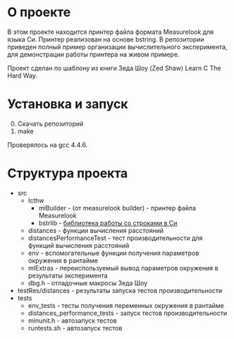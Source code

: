 ﻿# О проекте

В этом проекте находится принтер файла формата Measurelook для языка Си.
Принтер реализован на основе bstring. В репозитории приведен полный пример
организации вычислительного эксперимента, для демонстрации работы принтера
на живом примере.

Проект сделан по шаблону из книги Зеда Шоу (Zed Shaw) Learn C The Hard Way.

# Установка и запуск

0. Скачать репозиторий
1. make

Проверялось на gcc 4.4.6.

# Структура проекта

- src
  - lcthw
    - mlBuilder - (от measurelook builder) - принтер файла Measurelook
    - bstrlib - [библиотека работы со строками в Си](http://bstring.sourceforge.net/)
  - distances - функции вычисления расстояний
  - distancesPerformanceTest - тест производительности для функций вычисления расстояний
  - env - вспомогательные функции получения параметров окружения в рантайме
  - mlExtras - переиспользуемый вывод параметров окружения в результаты эксперимента
  - dbg.h - отладочные макросы Зеда Шоу
- testRes/distances - результаты запуска тестов производительности
- tests
  - env_tests - тесты получения переменных окружения в рантайме
  - distances_performance_tests - запуск тестов производительности
  - minunit.h - автозапуск тестов 
  - runtests.sh - автозапуск тестов 